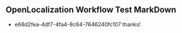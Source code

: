 ## OpenLocalization Workflow Test MarkDown
* e68d2fea-4df7-4fa4-8c64-7646240fc107 thanks!

<!--HONumber=Aug16_HO1-->


